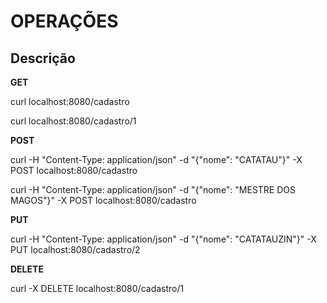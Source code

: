 OPERAÇÕES
===========================================

Descrição
---------
**GET**

curl localhost:8080/cadastro

curl localhost:8080/cadastro/1

**POST** 

curl -H "Content-Type: application/json" -d "{\"nome\": \"CATATAU\"}" -X POST localhost:8080/cadastro

curl -H "Content-Type: application/json" -d "{\"nome\": \"MESTRE DOS MAGOS\"}" -X POST localhost:8080/cadastro

**PUT**

curl -H "Content-Type: application/json" -d "{\"nome\": \"CATATAUZIN\"}" -X PUT localhost:8080/cadastro/2

**DELETE**

curl -X DELETE localhost:8080/cadastro/1

